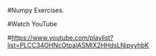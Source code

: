 #Numpy Exercises.

#Watch YouTube

#https://www.youtube.com/playlist?list=PLCC34OHNcOtpalASMlX2HHdsLNipyyhbK
